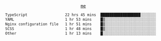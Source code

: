 <p align="center">
  <samp>
    <a href="https://yiwwhl.com">me</a>
  </samp>
</p>

<!--START_SECTION:waka-->

```txt
TypeScript                 22 hrs 45 mins  ██████████████████░░░░░░░   71.68 %
YAML                       1 hr 53 mins    █▒░░░░░░░░░░░░░░░░░░░░░░░   05.94 %
Nginx configuration file   1 hr 51 mins    █▒░░░░░░░░░░░░░░░░░░░░░░░   05.84 %
SCSS                       1 hr 48 mins    █▒░░░░░░░░░░░░░░░░░░░░░░░   05.67 %
Other                      1 hr 13 mins    █░░░░░░░░░░░░░░░░░░░░░░░░   03.84 %
```

<!--END_SECTION:waka-->
